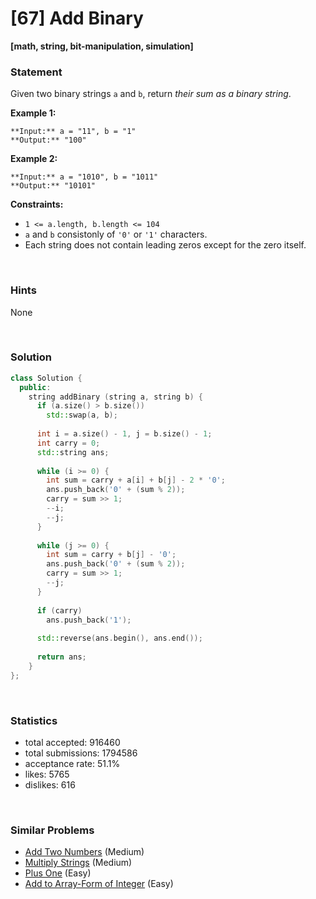 # [67] Add Binary

**[math, string, bit-manipulation, simulation]**

### Statement

Given two binary strings `a` and `b`, return *their sum as a binary string*.


**Example 1:**

```
**Input:** a = "11", b = "1"
**Output:** "100"

```
**Example 2:**

```
**Input:** a = "1010", b = "1011"
**Output:** "10101"

```

**Constraints:**
* `1 <= a.length, b.length <= 104`
* `a` and `b` consistonly of `'0'` or `'1'` characters.
* Each string does not contain leading zeros except for the zero itself.


<br>

### Hints

None

<br>

### Solution

```cpp
class Solution {
  public:
    string addBinary (string a, string b) {
      if (a.size() > b.size())
        std::swap(a, b);
      
      int i = a.size() - 1, j = b.size() - 1;
      int carry = 0;
      std::string ans;
      
      while (i >= 0) {
        int sum = carry + a[i] + b[j] - 2 * '0';
        ans.push_back('0' + (sum % 2));
        carry = sum >> 1;
        --i;
        --j;
      }
      
      while (j >= 0) {
        int sum = carry + b[j] - '0';
        ans.push_back('0' + (sum % 2));
        carry = sum >> 1;
        --j;
      }
      
      if (carry)
        ans.push_back('1');
      
      std::reverse(ans.begin(), ans.end());
      
      return ans;
    }
};
```

<br>

### Statistics

- total accepted: 916460
- total submissions: 1794586
- acceptance rate: 51.1%
- likes: 5765
- dislikes: 616

<br>

### Similar Problems

- [Add Two Numbers](https://leetcode.com/problems/add-two-numbers) (Medium)
- [Multiply Strings](https://leetcode.com/problems/multiply-strings) (Medium)
- [Plus One](https://leetcode.com/problems/plus-one) (Easy)
- [Add to Array-Form of Integer](https://leetcode.com/problems/add-to-array-form-of-integer) (Easy)

